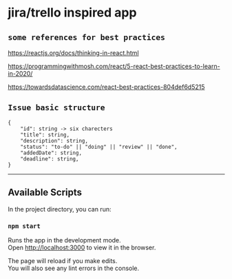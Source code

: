 # jira/trello inspired app

## `some references for best practices`

https://reactjs.org/docs/thinking-in-react.html

https://programmingwithmosh.com/react/5-react-best-practices-to-learn-in-2020/

https://towardsdatascience.com/react-best-practices-804def6d5215

## `Issue basic structure`

```
{   
    "id": string -> six charecters
    "title": string,
    "description": string,
    "status": "to-do" || "doing" || "review" || "done",
    "addedDate": string,
    "deadline": string,
}
```
----------------------------

## Available Scripts

In the project directory, you can run:

### `npm start`

Runs the app in the development mode.<br />
Open [http://localhost:3000](http://localhost:3000) to view it in the browser.

The page will reload if you make edits.<br />
You will also see any lint errors in the console.
